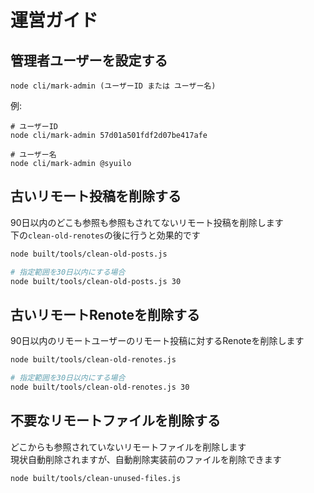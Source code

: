 # 運営ガイド

## 管理者ユーザーを設定する
``` shell
node cli/mark-admin (ユーザーID または ユーザー名)
```

例:
``` shell
# ユーザーID
node cli/mark-admin 57d01a501fdf2d07be417afe

# ユーザー名
node cli/mark-admin @syuilo
```

## 古いリモート投稿を削除する

90日以内のどこも参照も参照もされてないリモート投稿を削除します  
下の`clean-old-renotes`の後に行うと効果的です

```sh
node built/tools/clean-old-posts.js

# 指定範囲を30日以内にする場合
node built/tools/clean-old-posts.js 30
```

## 古いリモートRenoteを削除する

90日以内のリモートユーザーのリモート投稿に対するRenoteを削除します

```sh
node built/tools/clean-old-renotes.js

# 指定範囲を30日以内にする場合
node built/tools/clean-old-renotes.js 30
```

## 不要なリモートファイルを削除する

どこからも参照されていないリモートファイルを削除します  
現状自動削除されますが、自動削除実装前のファイルを削除できます

```sh
node built/tools/clean-unused-files.js
```
